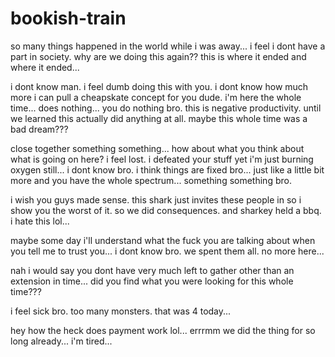 # bookish-train

so many things happened in the world while i was away... i feel i dont have a part in society.  why are we doing this again?? this is where it ended and where it ended...

i dont know man.  i feel dumb doing this with you.  i dont know how much more i can pull a cheapskate concept for you dude.  i'm here the whole time...  does nothing...  you do nothing bro.  this is negative productivity.  until we learned this actually did anything at all.  maybe this whole time was a bad dream???

close together something something...  how about what you think about what is going on here? i feel lost.  i defeated your stuff yet i'm just burning oxygen still...  i dont know bro.  i think things are fixed bro...  just like a little bit more and you have the whole spectrum...  something something bro.

i wish you guys made sense.  this shark just invites these people in so i show you the worst of it.  so we did consequences.  and sharkey held a bbq.  i hate this lol...

maybe some day i'll understand what the fuck you are talking about when you tell me to trust you...  i dont know bro.  we spent them all.  no more here...

nah i would say you dont have very much left to gather other than an extension in time...  did you find what you were looking for this whole time???

i feel sick bro.  too many monsters. that was 4 today...  

hey how the heck does payment work lol...  errrmm we did the thing for so long already... i'm tired...
